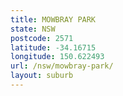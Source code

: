 ```yaml
---
title: MOWBRAY PARK
state: NSW
postcode: 2571
latitude: -34.16715
longitude: 150.622493
url: /nsw/mowbray-park/
layout: suburb
---
```

